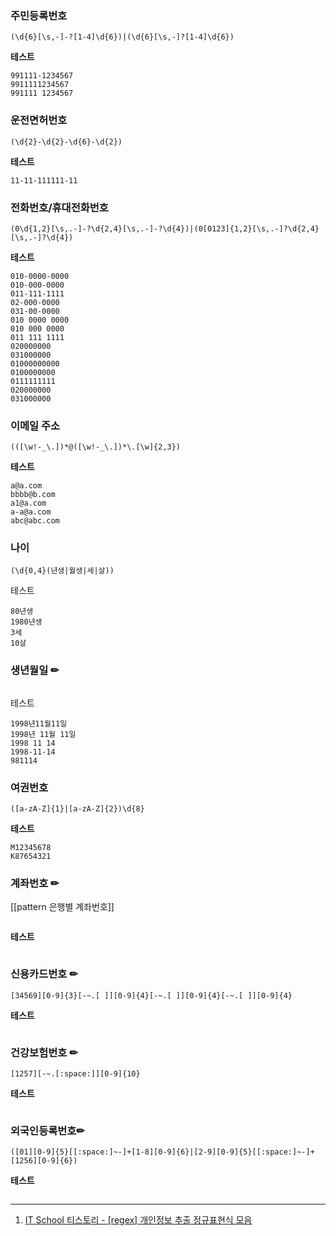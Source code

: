 




### 주민등록번호

```
(\d{6}[\s,-]-?[1-4]\d{6})|(\d{6}[\s,-]?[1-4]\d{6})
```

**테스트**
```
991111-1234567
9911111234567
991111 1234567
```


### 운전면허번호

```
(\d{2}-\d{2}-\d{6}-\d{2})
```

**테스트**
```
11-11-111111-11
```


### 전화번호/휴대전화번호

```
(0\d{1,2}[\s,.-]-?\d{2,4}[\s,.-]-?\d{4})|(0[0123]{1,2}[\s,.-]?\d{2,4}[\s,.-]?\d{4})
```

**테스트**
```
010-0000-0000
010-000-0000
011-111-1111
02-000-0000
031-00-0000
010 0000 0000
010 000 0000
011 111 1111
020000000
031000000
01000000000
0100000000
0111111111
020000000
031000000
```


### 이메일 주소

```
(([\w!-_\.])*@([\w!-_\.])*\.[\w]{2,3})
```

**테스트**
```
a@a.com
bbbb@b.com
a1@a.com
a-a@a.com
abc@abc.com
```

### 나이

```
(\d{0,4}(년생|월생|세|살))
```

테스트
```
80년생
1980년생
3세
10살
```


### 생년월일 ✏

```

```

테스트
```
1998년11월11일
1998년 11월 11일
1998 11 14
1998-11-14
981114
```



### 여권번호

```
([a-zA-Z]{1}|[a-zA-Z]{2})\d{8}
```

**테스트**
```
M12345678
K87654321
```


### 계좌번호 ✏
[[pattern 은행별 계좌번호]]

```

```

**테스트**
```

```

### 신용카드번호 ✏

```
[34569][0-9]{3}[-~.[ ]][0-9]{4}[-~.[ ]][0-9]{4}[-~.[ ]][0-9]{4}
```

**테스트**
```

```


### 건강보험번호 ✏

```
[1257][-~.[:space:]][0-9]{10}
```

**테스트**
```

```


### 외국인등록번호✏

```
([01][0-9]{5}[[:space:]~-]+[1-8][0-9]{6}|[2-9][0-9]{5}[[:space:]~-]+[1256][0-9]{6})
```

**테스트**
```

```




---

1) [IT School 티스토리 - [regex] 개인정보 추출 정규표현식 모음](https://info-lab.tistory.com/292)
